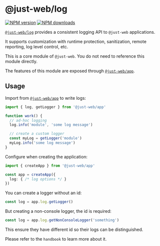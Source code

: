 # @just-web/log

[![NPM version][npm-image]][npm-url]
[![NPM downloads][downloads-image]][downloads-url]

[`@just-web/log`] provides a consistent logging API to `@just-web` applications.

It supports customization with runtime protection, sanitization, remote reporting, log level control, etc.

This is a core module of `@just-web`.
You do not need to reference this module directly.

The features of this module are exposed through [`@just-web/app`].

## Usage

Import from [`@just-web/app`] to write logs:

```ts
import { log, getLogger } from '@just-web/app'

function work() {
  // ad-hoc logging
  log.info('module', 'some log message')

  // create a custom logger
  const myLog = getLogger('module')
  myLog.info('some log message')
}
```

Configure when creating the application:

```ts
import { createApp } from '@just-web/app'

const app = createApp({
  log: { /* log options */ }
})
```

You can create a logger without an id:

```ts
const log = app.log.getLogger()
```

But creating a non-console logger, the id is required:

```ts
const log = app.log.getNonConsoleLogger('something')
```

This ensure they have different id so their logs can be distinguished.

Please refer to the `handbook` to learn more about it.

[`@just-web/app`]: https://github.com/justland/just-web/tree/main/frameworks/app
[`@just-web/log`]: https://github.com/justland/just-web/tree/main/frameworks/log
[downloads-image]: https://img.shields.io/npm/dm/@just-web/log.svg?style=flat
[downloads-url]: https://npmjs.org/package/@just-web/log
[npm-image]: https://img.shields.io/npm/v/@just-web/log.svg?style=flat
[npm-url]: https://npmjs.org/package/@just-web/log
